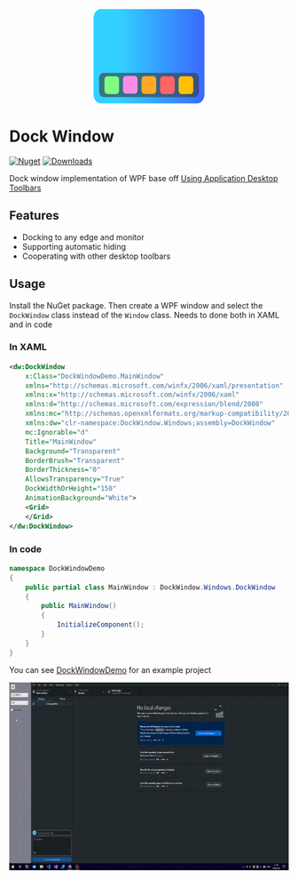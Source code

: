 <div align="Center">
    <img
        src="https://github.com/FatRainbowPony/Dock-Window/blob/main/img/DockWindow.svg"
        alt="DockWindow" 
        width="200" 
        height="170">
</div>

# Dock Window
[![Nuget](https://img.shields.io/nuget/v/DockWindow)](https://www.nuget.org/packages/DockWindow)
[![Downloads](https://img.shields.io/nuget/dt/DockWindow)](https://www.nuget.org/packages/DockWindow) 

Dock window implementation of WPF base off [Using Application Desktop Toolbars](https://learn.microsoft.com/en-us/windows/win32/shell/application-desktop-toolbars)

 ## Features
- Docking to any edge and monitor 
- Supporting automatic hiding
- Cooperating with other desktop toolbars

## Usage
Install the NuGet package. Then create a WPF window and select the `DockWindow` class instead of the `Window` class. Needs to done  both in XAML and in code

### In XAML
```xml
<dw:DockWindow 
    x:Class="DockWindowDemo.MainWindow"
    xmlns="http://schemas.microsoft.com/winfx/2006/xaml/presentation"
    xmlns:x="http://schemas.microsoft.com/winfx/2006/xaml"
    xmlns:d="http://schemas.microsoft.com/expression/blend/2008"
    xmlns:mc="http://schemas.openxmlformats.org/markup-compatibility/2006"
    xmlns:dw="clr-namespace:DockWindow.Windows;assembly=DockWindow"
    mc:Ignorable="d"
    Title="MainWindow" 
    Background="Transparent"
    BorderBrush="Transparent"
    BorderThickness="0"
    AllowsTransparency="True"
    DockWidthOrHeight="150"
    AnimationBackground="White">
    <Grid>
    </Grid>
</dw:DockWindow>
```

### In code
```csharp
namespace DockWindowDemo
{
    public partial class MainWindow : DockWindow.Windows.DockWindow
    {
        public MainWindow()
        {
            InitializeComponent();
        }
    }
}
```

You can see [DockWindowDemo](https://github.com/FatRainbowPony/Dock-Window/tree/main/src/DockWindowDemo) for an example project

<img src="https://github.com/FatRainbowPony/Dock-Window/blob/main/img/DockWindowDemo.gif" width="600" height="338"/>